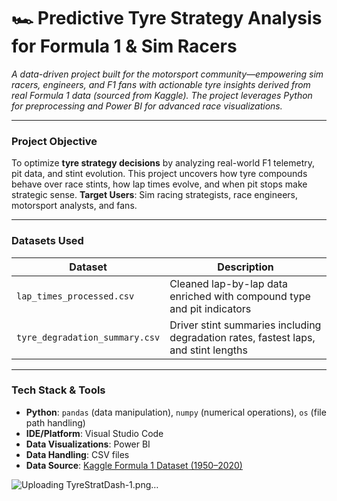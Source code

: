 # 🏎 **Predictive Tyre Strategy Analysis for Formula 1 & Sim Racers**

*A data-driven project built for the motorsport community—empowering sim racers, engineers, and F1 fans with actionable tyre insights derived from real Formula 1 data (sourced from Kaggle). The project leverages Python for preprocessing and Power BI for advanced race visualizations.*

---

### **Project Objective**

To optimize **tyre strategy decisions** by analyzing real-world F1 telemetry, pit data, and stint evolution. This project uncovers how tyre compounds behave over race stints, how lap times evolve, and when pit stops make strategic sense.
**Target Users**: Sim racing strategists, race engineers, motorsport analysts, and fans.

---

### **Datasets Used**

| Dataset                        | Description                                                                         |
| ------------------------------ | ----------------------------------------------------------------------------------- |
| `lap_times_processed.csv`      | Cleaned lap-by-lap data enriched with compound type and pit indicators              |
| `tyre_degradation_summary.csv` | Driver stint summaries including degradation rates, fastest laps, and stint lengths |

---

### **Tech Stack & Tools**

* **Python**: `pandas` (data manipulation), `numpy` (numerical operations), `os` (file path handling)
* **IDE/Platform**: Visual Studio Code
* **Data Visualizations**: Power BI
* **Data Handling**: CSV files
* **Data Source**: [Kaggle Formula 1 Dataset (1950–2020)](https://www.kaggle.com/datasets/rohanrao/formula-1-world-championship-1950-2020)

![Uploading TyreStratDash-1.png…]()




